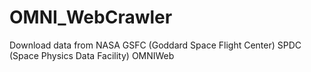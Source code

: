 # OMNI_WebCrawler
Download data from NASA GSFC (Goddard Space Flight Center) SPDC (Space Physics Data Facility) OMNIWeb
